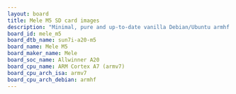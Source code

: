 ```yaml
---
layout: board
title: Mele M5 SD card images
description: "Minimal, pure and up-to-date vanilla Debian/Ubuntu armhf SD card images for Mele M5 by Mele, SoC: Allwinner A20, CPU ISA: armv7"
board_id: mele_m5
board_dtb_name: sun7i-a20-m5
board_name: Mele M5
board_maker_name: Mele
board_soc_name: Allwinner A20
board_cpu_name: ARM Cortex A7 (armv7)
board_cpu_arch_isa: armv7
board_cpu_arch_debian: armhf
---
```

